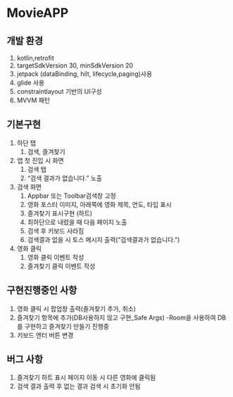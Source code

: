 # MovieAPP


## 개발 환경

1. kotlin,retrofit 
2. targetSdkVersion 30, minSdkVersion 20
3. jetpack (dataBinding, hilt, lifecycle,paging)사용
4. glide 사용 
5. constraintlayout 기반의 UI구성
6. MVVM 패턴

## 기본구현

1. 하단 탭 
    1. 검색, 즐겨찾기 
2. 앱 첫 진입 시 화면 
    1. 검색 탭 
    2. “검색 결과가 없습니다.” 노출 
3. 검색 화면 
    1. Appbar 또는 Toolbar검색창 고정 
    2. 영화 포스터 이미지, 아래쪽에 영화 제목, 연도, 타입 표시 
    3. 즐겨찾기 표시구현 (하트)
    4. 최하단으로 내렸을 때 다음 페이지 노출 
    5. 검색 후 키보드 사라짐 
    6. 검색결과 없을 시 토스 메시지 출력(”검색결과가 없습니다.”)
4. 영화 클릭
    1. 영화 클릭 이벤트 작성 
    2. 즐겨찾기 클릭 이벤트 작성  

## 구현진행중인 사항

1. 영화 클릭 시 팝업창 출력(즐겨찾기 추가, 취소)
2. 즐겨찾기 항목에 추가(DB사용하지 않고 구현_Safe Args)
  -Room을 사용하여 DB를 구현하고 즐겨찾기 만들기 진행중
3. 키보드 엔터 버튼 변경 

## 버그 사항

1. 즐겨찾기 하트 표시 페이지 이동 시 다른 영화에 클릭됨
2. 검색 결과 출력 후 없는 결과 검색 시 초기화 안됨 
